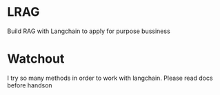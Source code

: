# LRAG
Build RAG with Langchain to apply for purpose bussiness
# Watchout
I try so many methods in order to work with langchain. Please read docs before handson
